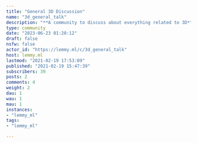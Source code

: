 ```yaml
---
title: "General 3D Discussion" 
name: "3d_general_talk"
description: "**A community to discuss about everything related to 3D**    ---Other 3D related communities:  - [!3dprinting@lemmy.ml](https://lemmy.ml/c/3dprinting)  - [!blender@lemmy.ml](https://lemmy.ml/c/blender)  "
type: community
date: "2023-06-23 01:20:12"
draft: false
nsfw: false
actor_id: "https://lemmy.ml/c/3d_general_talk"
host: lemmy.ml
lastmod: "2021-02-19 17:53:09"
published: "2021-02-19 15:47:39"
subscribers: 39
posts: 2
comments: 4
weight: 2
dau: 1
wau: 1
mau: 1
instances:
- "lemmy_ml"
tags: 
- "lemmy_ml"

---
```

